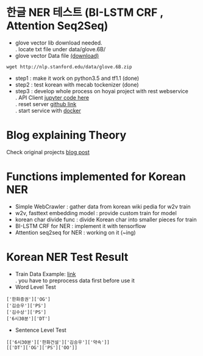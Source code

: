 # 한글 NER 테스트 (BI-LSTM CRF , Attention Seq2Seq)
- glove vector lib download needed. <br>
  . locate txt file under data/glove.6B/
- glove vector Data file [(download)](http://nlp.stanford.edu/data/glove.6B.zip)
```
wget http://nlp.stanford.edu/data/glove.6B.zip
```
- step1 : make it work on python3.5 and tf1.1 (done)
- step2 : test korean with mecab tockenizer (done)
- step3 : develop whole process on hoyai project with rest webservice <br>
 . API Client [jupyter code here](https://github.com/TensorMSA/tensormsa_jupyter/blob/master/chap20_hoayi_api_guide/04.nlp/bilstmcrf_txt.ipynb)<br>
 . reset server [github link](https://github.com/TensorMSA/tensormsa)<br>
 . start service with [docker](https://github.com/TensorMSA/tensormsa_docker)<br>

# Blog explaining Theory
Check original projects [blog post](https://guillaumegenthial.github.io/sequence-tagging-with-tensorflow.html)

# Functions implemented for Korean NER
 - Simple WebCrawler : gather data from korean wiki pedia for w2v train
 - w2v, fasttext embedding model : provide custom train for model
 - korean char divide func : divide Korean char into smaller pieces for train
 - BI-LSTM CRF for NER : implement it with tensorflow
 - Attention seq2seq for NER : working on it (~ing)

# Korean NER Test Result
 - Train Data Example: [link](https://github.com/shinu89/KoNER/blob/master/data/gazette) <br>
   . you have to preprocess data first before use it
 - Word Level Test
```
['한화증권']['OG']
['김승우']['PS']
['김수상']['PS']
['6시30분']['DT']
```
 - Sentence Level Test
```
[['6시30분']['한화건설']['김승우']['약속']]
[['DT']['OG']['PS']['OO']]
```


